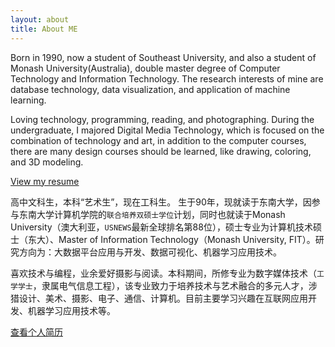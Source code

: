```yaml
---
layout: about
title: About ME
---
```


Born in 1990, now a student of Southeast University, and also a student of Monash University(Australia), double master degree of Computer Technology and Information Technology. The research interests of mine are database technology, data visualization, and application of machine learning.

Loving technology, programming, reading, and photographing. During the undergraduate, I majored Digital Media Technology, which is focused on the combination of technology and art, in addition to the computer courses, there are many design courses should be learned, like drawing, coloring, and 3D modeling.

[View my resume](/RESUME.html)

高中文科生，本科“艺术生”，现在工科生。 生于90年，现就读于东南大学，因参与东南大学计算机学院的`联合培养双硕士学位`计划，同时也就读于Monash University（澳大利亚，`USNEWS`最新全球排名第88位），硕士专业为计算机技术硕士（东大）、Master of Information Technology（Monash University, FIT）。研究方向为：大数据平台应用与开发、数据可视化、机器学习应用技术。

喜欢技术与编程，业余爱好摄影与阅读。本科期间，所修专业为数字媒体技术（`工学学士`，隶属电气信息工程），该专业致力于培养技术与艺术融合的多元人才，涉猎设计、美术、摄影、电子、通信、计算机。目前主要学习兴趣在互联网应用开发、机器学习应用技术等。

[查看个人简历](/RESUME.html)